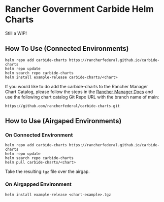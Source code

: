 # Rancher Government Carbide Helm Charts

Still a WIP!

## How To Use (Connected Environments)

```
helm repo add carbide-charts https://rancherfederal.github.io/carbide-charts
helm repo update
helm search repo carbide-charts
helm install example-release carbide-charts/<chart>
```

If you would like to do add the carbide-charts to the Rancher Manager Chart Catalog, please follow the steps in the [Rancher Manager Docs](https://ranchermanager.docs.rancher.com/how-to-guides/new-user-guides/helm-charts-in-rancher/create-apps#docusaurus_skipToContent_fallback) and use the following chart catalog Git Repo URL with the branch name of main:

```
https://github.com/rancherfederal/carbide-charts.git
```

## How to Use (Airgaped Environments)

### On Connected Environment

```
helm repo add carbide-charts https://rancherfederal.github.io/carbide-charts
helm repo update
helm search repo carbide-charts
helm pull carbide-charts/<chart>
```

Take the resulting `tgz` file over the airgap.
    
### On Airgapped Environment

```
helm install example-release <chart-example>.tgz
```
